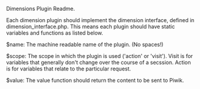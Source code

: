 Dimensions Plugin Readme.

Each dimension plugin should implement the dimension interface, defined in dimension_interface.php. This means each
plugin should have static variables and functions as listed below.

$name: The machine readable name of the plugin. (No spaces!)

$scope: The scope in which the plugin is used ('action' or 'visit'). Visit is for variables that generally don't
change over the course of a secssion. Action is for variables that relate to the particular request.

$value: The value function should return the content to be sent to Piwik.

